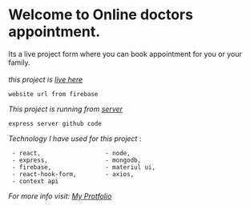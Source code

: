# Welcome to Online doctors appointment.

Its a live project form where you can book appointment for you or your family.
<br/>
<br/>
_this project is [live here](http://www.google2.fr/ "project link")_

```
website url from firebase
```

_This project is running from [server](http://www.google.fr/ "server code")_

```
express server github code
```

_Technology I have used for this project_ :

```
 - react,                  - node,
 - express,                - mongodb,
 - firebase,               - materiul ui,
 - react-hook-form,        - axios,
 - context api
```

_For more info visit: [My Protfolio]('https://mahmudulhaquequdrati.com')_
